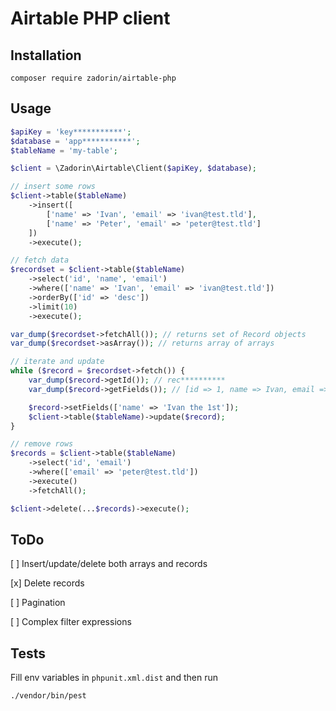 # Airtable PHP client

## Installation

    composer require zadorin/airtable-php

## Usage

```php
$apiKey = 'key***********';
$database = 'app***********';
$tableName = 'my-table';

$client = \Zadorin\Airtable\Client($apiKey, $database);

// insert some rows
$client->table($tableName)
    ->insert([
        ['name' => 'Ivan', 'email' => 'ivan@test.tld'],
        ['name' => 'Peter', 'email' => 'peter@test.tld']
    ])
    ->execute();

// fetch data
$recordset = $client->table($tableName)
    ->select('id', 'name', 'email')
    ->where(['name' => 'Ivan', 'email' => 'ivan@test.tld'])
    ->orderBy(['id' => 'desc'])
    ->limit(10)
    ->execute();

var_dump($recordset->fetchAll()); // returns set of Record objects
var_dump($recordset->asArray()); // returns array of arrays

// iterate and update
while ($record = $recordset->fetch()) {
    var_dump($record->getId()); // rec**********
    var_dump($record->getFields()); // [id => 1, name => Ivan, email => ivan@test.tld]

    $record->setFields(['name' => 'Ivan the 1st']);
    $client->table($tableName)->update($record);
}

// remove rows
$records = $client->table($tableName)
    ->select('id', 'email')
    ->where(['email' => 'peter@test.tld'])
    ->execute()
    ->fetchAll();

$client->delete(...$records)->execute();
```

## ToDo

[ ] Insert/update/delete both arrays and records

[x] Delete records

[ ] Pagination

[ ] Complex filter expressions

## Tests

Fill env variables in `phpunit.xml.dist` and then run

    ./vendor/bin/pest

